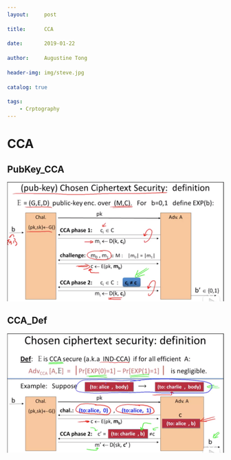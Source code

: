 ```yaml
---
layout:     post

title:      CCA

date:       2019-01-22

author:     Augustine Tong

header-img: img/steve.jpg

catalog: true

tags:
    - Crptography
---
```


# CCA


## PubKey_CCA
![PubKey_CCA](/img/crpto/PubKey_CCA.png)

## CCA_Def
![CCA_Def](/img/crpto/CCA_Def.png)

